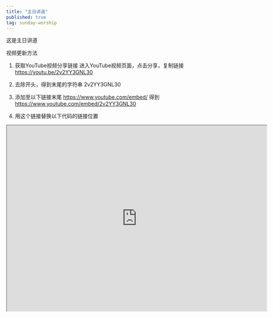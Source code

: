 ```yaml
---
title: "主日讲道"
published: true
tag: sunday-worship
---
```

这是主日讲道

视频更新方法
1. 获取YouTube视频分享链接
进入YouTube视频页面，点击分享，复制链接
https://youtu.be/2v2YY3GNL30

2. 去除开头，得到末尾的字符串
2v2YY3GNL30

3. 添加至以下链接末尾
https://www.youtube.com/embed/
得到
https://www.youtube.com/embed/2v2YY3GNL30

4. 用这个链接替换以下代码的链接位置

<iframe width="700" height="500" allowfullscreen="true"
src="https://www.youtube.com/embed/
2v2YY3GNL30
"></iframe> 